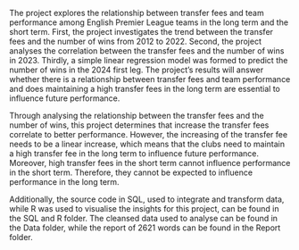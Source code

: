 The project explores the relationship between transfer fees and team performance among English Premier League teams in the long term and the short term. First, the project investigates the trend between the transfer fees and the number of wins from 2012 to 2022. Second, the project analyses the correlation between the transfer fees and the number of wins in 2023. Thirdly, a simple linear regression model was formed to predict the number of wins in the 2024 first leg. The project’s results will answer whether there is a relationship between transfer fees and team performance and does maintaining a high transfer fees in the long term are essential to influence future performance.


Through analysing the relationship between the transfer fees and the number of wins, this project determines that increase the transfer fees correlate to better performance. However, the increasing of the transfer fee needs to be a linear increase, which means that the clubs need to maintain a high transfer fee in the long term to influence future performance. Moreover, high transfer fees in the short term cannot influence performance in the short term. Therefore, they cannot be expected to influence performance in the long term.

Additionally, the source code in SQL, used to integrate and transform data, while R was used to visualise the insights for this project, can be found in the SQL and R folder.
The cleansed data used to analyse can be found in the Data folder, while the report of 2621 words can be found in the Report folder.
